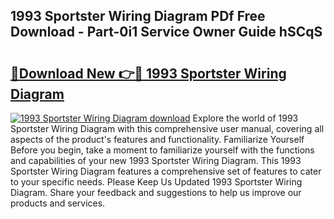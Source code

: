 ## 1993 Sportster Wiring Diagram PDf Free Download - Part-0i1 Service Owner Guide hSCqS

# <h2><a href="http://dfhbuz.blite.top/?on=1993+Sportster+Wiring+Diagram">🔗Download New 👉🔴 1993 Sportster Wiring Diagram</a></h2>

[![1993 Sportster Wiring Diagram download](https://i.imgur.com/lujVjoI.png)](http://dfhbuz.blite.top/?on=1993+Sportster+Wiring+Diagram)
Explore the world of 1993 Sportster Wiring Diagram with this comprehensive user manual, covering all aspects of the product's features and functionality. Familiarize Yourself Before you begin, take a moment to familiarize yourself with the functions and capabilities of your new 1993 Sportster Wiring Diagram. This 1993 Sportster Wiring Diagram features a comprehensive set of features to cater to your specific needs. Please Keep Us Updated 1993 Sportster Wiring Diagram. Share your feedback and suggestions to help us improve our products and services.
